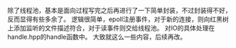除了线程池，基本是面向过程写完之后再进行了一下简单封装，不过封装得不好，反而显得有些多余了。
逻辑很简单，epoll注册事件，对于新的连接，则向红黑树上添加监听的文件描述符合，对于读事件则交给线程池。
对IO的具体处理在handle.hpp的handle函数中。
大致就这么一些内容，后续再改。